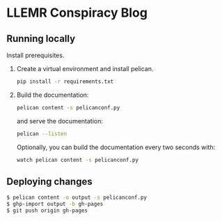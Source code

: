 # LLEMR Conspiracy Blog

## Running locally

Install prerequisites.

1. Create a virtual environment and install pelican.

	```bash
	pip install -r requirements.txt
	```

2. Build the documentation:

	```bash
	pelican content -s pelicanconf.py
	```

	and serve the documentation:

	```bash
	pelican --listen
	```

	Optionally, you can build the documentation every two seconds with:

	```bash
	watch pelican content -s pelicanconf.py
	```

## Deploying changes

```bash
$ pelican content -o output -s pelicanconf.py
$ ghp-import output -b gh-pages
$ git push origin gh-pages
```